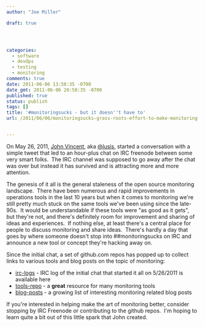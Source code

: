 ```yaml
---
author: "Joe Miller"

draft: true




categories:
  - software
  - devOps
  - testing
  - monitoring
comments: true
date: 2011-06-06 13:58:35 -0700
date_gmt: 2011-06-06 20:58:35 -0700
published: true
status: publish
tags: []
title: '#monitoringsucks - but it doesn''t have to'
url: /2011/06/06/monitoringsucks-grass-roots-effort-to-make-monitoring-better/


---
```


On May 26, 2011, [John Vincent](http://lusislog.blogspot.com/ "John Vincent"), aka [@lusis](https://twitter.com/#!/lusis "@lusis"), started a conversation with a simple tweet that led to an hour-plus chat on IRC freenode between some very smart folks.  The IRC channel was supposed to go away after the chat was over but instead it has survived and is attracting more and more attention.

<!--more-->

The genesis of it all is the general staleness of the open source monitoring landscape.  There have been numerous and rapid improvements in operations tools in the last 10 years but when it comes to monitoring we're still pretty much stuck on the same tools we've been using since the late-90s.  It would be understandable if these tools were "as good as it gets", but they're not, and there's definitely room for improvement and sharing of ideas and experiences.  If nothing else, at least there's a central place for people to discuss monitoring and share ideas.  There's hardly a day that goes by where someone doesn't stop into ##monitoringsucks on IRC and announce a new tool or concept they're hacking away on.

Since the initial chat, a set of github.com repos has popped up to collect links to various tools and blog posts on the topic of monitoring:

- [irc-logs](https://github.com/monitoringsucks/irc-logs "https://github.com/monitoringsucks/irc-logs") - IRC log of the initial chat that started it all on 5/26/2011 is available here
- [tools-repo](https://github.com/monitoringsucks/tool-repos "https://github.com/monitoringsucks/tool-repos") - a **great** resource for many monitoring tools
- [blog-posts](https://github.com/monitoringsucks/blog-posts "https://github.com/monitoringsucks/blog-posts") - a growing list of interesting monitoring related blog posts

If you're interested in helping make the art of monitoring better, consider stopping by IRC Freenode or contributing to the github repos.  I'm hoping to learn quite a bit out of this little spark that John created.
